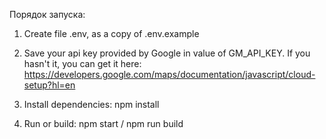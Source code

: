 Порядок запуска:

1. Create file .env, as a copy of .env.example

2. Save your api key provided by Google in value of GM_API_KEY. If you hasn't it,
you can get it here:
https://developers.google.com/maps/documentation/javascript/cloud-setup?hl=en

3. Install dependencies: npm install

4. Run or build: npm start / npm run build
